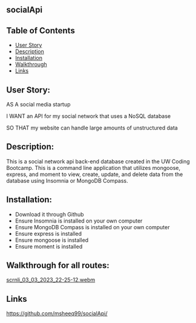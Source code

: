 ## socialApi

## Table of Contents 
- [User Story](#user-story)
- [Description](#description)
- [Installation](#installation)
- [Walkthrough](#walkthrough)
- [Links](#links)

## User Story:
AS A social media startup

I WANT an API for my social network that uses a NoSQL database

SO THAT my website can handle large amounts of unstructured data

## Description:
This is a social network api back-end database created in the UW Coding Bootcamp. This is a command line application that utilizes mongoose, express, and moment to view, create, update, and delete data from the database using Insomnia or MongoDB Compass.

## Installation:
- Download it through Github
- Ensure Insomnia is installed on your own computer
- Ensure MongoDB Compass is installed on your own computer
- Ensure express is installed
- Ensure mongoose is installed
- Ensure moment is installed

## Walkthrough for all routes:
[scrnli_03_03_2023_22-25-12.webm](https://user-images.githubusercontent.com/113865888/222842619-9f483702-a5a1-4abb-8a63-549176ad40f8.webm)


## Links

https://github.com/msheeq99/socialApi/
